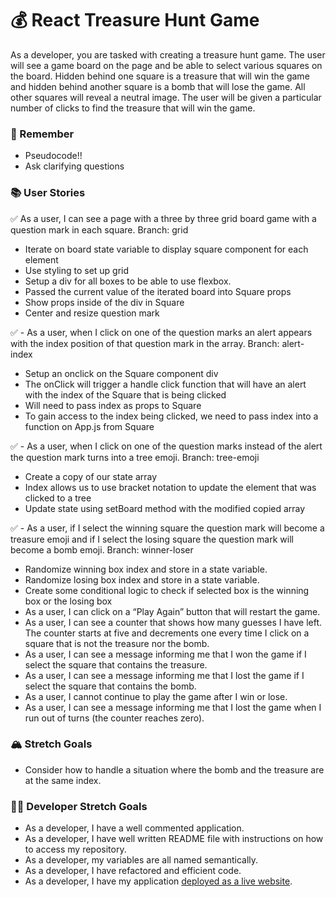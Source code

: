 # 💰 React Treasure Hunt Game

As a developer, you are tasked with creating a treasure hunt game. The user will see a game board on the page and be able to select various squares on the board. Hidden behind one square is a treasure that will win the game and hidden behind another square is a bomb that will lose the game. All other squares will reveal a neutral image. The user will be given a particular number of clicks to find the treasure that will win the game.

### 🤔 Remember

- Pseudocode!!
- Ask clarifying questions

### 📚 User Stories

✅ As a user, I can see a page with a three by three grid board game with a question mark in each square.
Branch: grid

- Iterate on board state variable to display square component for each element
- Use styling to set up grid
- Setup a div for all boxes to be able to use flexbox.
- Passed the current value of the iterated board into Square props
- Show props inside of the div in Square
- Center and resize question mark

✅ - As a user, when I click on one of the question marks an alert appears with the index position of that question mark in the array.
Branch: alert-index

- Setup an onclick on the Square component div
- The onClick will trigger a handle click function that will have an alert with the index of the Square that is being clicked
- Will need to pass index as props to Square
- To gain access to the index being clicked, we need to pass index into a function on App.js from Square

✅ - As a user, when I click on one of the question marks instead of the alert the question mark turns into a tree emoji.
Branch: tree-emoji

- Create a copy of our state array
- Index allows us to use bracket notation to update the element that was clicked to a tree
- Update state using setBoard method with the modified copied array

✅ - As a user, if I select the winning square the question mark will become a treasure emoji and if I select the losing square the question mark will become a bomb emoji.
Branch: winner-loser
- Randomize winning box index and store in a state variable.
- Randomize losing box index and store in a state variable.
- Create some conditional logic to check if selected box is the winning box or the losing box
- As a user, I can click on a “Play Again” button that will restart the game.
- As a user, I can see a counter that shows how many guesses I have left. The counter starts at five and decrements one every time I click on a square that is not the treasure nor the bomb.
- As a user, I can see a message informing me that I won the game if I select the square that contains the treasure.
- As a user, I can see a message informing me that I lost the game if I select the square that contains the bomb.
- As a user, I cannot continue to play the game after I win or lose.
- As a user, I can see a message informing me that I lost the game when I run out of turns (the counter reaches zero).

### 🏔 Stretch Goals

- Consider how to handle a situation where the bomb and the treasure are at the same index.

### 👩‍💻 Developer Stretch Goals

- As a developer, I have a well commented application.
- As a developer, I have well written README file with instructions on how to access my repository.
- As a developer, my variables are all named semantically.
- As a developer, I have refactored and efficient code.
- As a developer, I have my application [deployed as a live website](https://render.com/docs/deploy-create-react-app).
